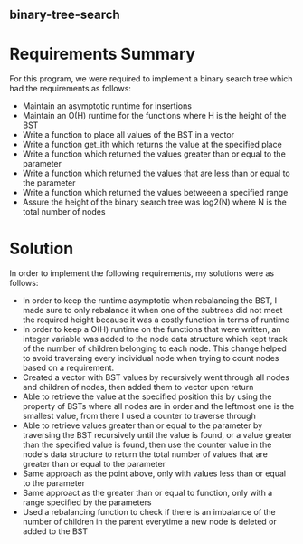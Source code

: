 ## binary-tree-search

# Requirements Summary
For this program, we were required to implement a binary search tree which had the requirements as follows:

* Maintain an asymptotic runtime for insertions
* Maintain an O(H) runtime for the functions where H is the height of the BST
* Write a function to place all values of the BST in a vector
* Write a function get_ith which returns the value at the specified place
* Write a function which returned the values greater than or equal to the parameter
* Write a function which returned the values that are less than or equal to the parameter
* Write a function which returned the values betweeen a specified range
* Assure the height of the binary search tree was log2(N) where N is the total number of nodes


# Solution
In order to implement the following requirements, my solutions were as follows:

* In order to keep the runtime asymptotic when rebalancing the BST, I made sure to only rebalance it when
one of the subtrees did not meet the required height because it was a costly function in terms of runtime
* In order to keep a O(H) runtime on the functions that were written, an integer variable was added to the node
data structure which kept track of the number of children belonging to each node. This change helped to
avoid traversing every individual node when trying to count nodes based on a requirement.
* Created a vector with BST values by recursively went through all nodes and children of nodes, then added
them to vector upon return
* Able to retrieve the value at the specified position this by using the property of BSTs where all nodes are in
order and the leftmost
one is the smallest value, from there I used a counter to traverse through
* Able to retrieve values greater than or equal to the parameter by traversing the BST recursively until the value
is found, or a value greater than the specified value is found,
then use the counter value in the node's data structure to return the total number of values that are greater
than or equal to the parameter
* Same approach as the point above, only with values less than or equal to the parameter
* Same approact as the greater than or equal to function, only with a range specified by the parameters
* Used a rebalancing function to check if there is an imbalance of the number of children in the parent everytime
a new node is deleted or added to the BST
